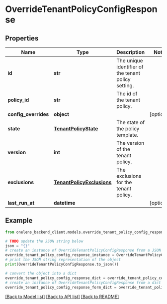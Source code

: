 # OverrideTenantPolicyConfigResponse


## Properties

Name | Type | Description | Notes
------------ | ------------- | ------------- | -------------
**id** | **str** | The unique identifier of the tenant policy setting. | 
**policy_id** | **str** | The id of the tenant policy. | 
**config_overrides** | **object** |  | [optional] 
**state** | [**TenantPolicyState**](TenantPolicyState.md) | The state of the policy template. | 
**version** | **int** | The version of the tenant policy. | 
**exclusions** | [**TenantPolicyExclusions**](TenantPolicyExclusions.md) | The exclusions for the tenant policy. | 
**last_run_at** | **datetime** |  | [optional] 

## Example

```python
from onelens_backend_client.models.override_tenant_policy_config_response import OverrideTenantPolicyConfigResponse

# TODO update the JSON string below
json = "{}"
# create an instance of OverrideTenantPolicyConfigResponse from a JSON string
override_tenant_policy_config_response_instance = OverrideTenantPolicyConfigResponse.from_json(json)
# print the JSON string representation of the object
print(OverrideTenantPolicyConfigResponse.to_json())

# convert the object into a dict
override_tenant_policy_config_response_dict = override_tenant_policy_config_response_instance.to_dict()
# create an instance of OverrideTenantPolicyConfigResponse from a dict
override_tenant_policy_config_response_form_dict = override_tenant_policy_config_response.from_dict(override_tenant_policy_config_response_dict)
```
[[Back to Model list]](../README.md#documentation-for-models) [[Back to API list]](../README.md#documentation-for-api-endpoints) [[Back to README]](../README.md)


